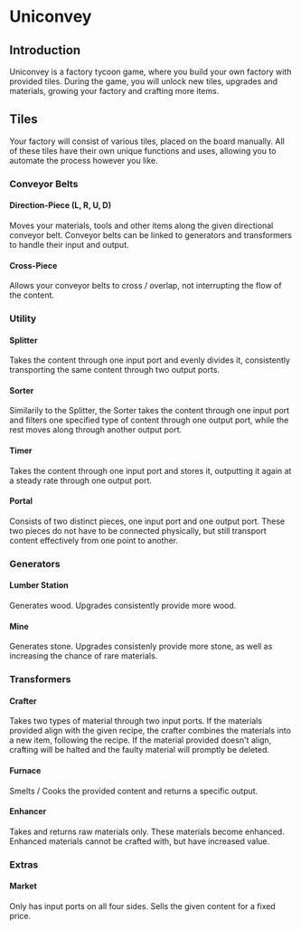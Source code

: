# Uniconvey
## Introduction
Uniconvey is a factory tycoon game, where you build your own factory with provided tiles.
During the game, you will unlock new tiles, upgrades and materials, growing your factory and crafting more items.

## Tiles
Your factory will consist of various tiles, placed on the board manually.
All of these tiles have their own unique functions and uses, allowing you to automate the process however you like.
### Conveyor Belts 
#### Direction-Piece (L, R, U, D)
Moves your materials, tools and other items along the given directional conveyor belt.
Conveyor belts can be linked to generators and transformers to handle their input and output.
#### Cross-Piece
Allows your conveyor belts to cross / overlap, not interrupting the flow of the content.

### Utility
#### Splitter
Takes the content through one input port and evenly divides it, consistently transporting the same content through two output ports.
#### Sorter
Similarily to the Splitter, the Sorter takes the content through one input port and filters one specified type of content through one output port,
while the rest moves along through another output port.
#### Timer
Takes the content through one input port and stores it, outputting it again at a steady rate through one output port.
#### Portal
Consists of two distinct pieces, one input port and one output port.
These two pieces do not have to be connected physically, but still transport content effectively from one point to another.

### Generators
#### Lumber Station
Generates wood. Upgrades consistently provide more wood. 
#### Mine
Generates stone. Upgrades consistenly provide more stone, as well as increasing the chance of rare materials.

### Transformers
#### Crafter
Takes two types of material through two input ports. If the materials provided align with the given recipe, the crafter combines the materials
into a new item, following the recipe. If the material provided doesn't align, crafting will be halted and the faulty material will promptly be deleted.
#### Furnace 
Smelts / Cooks the provided content and returns a specific output.
#### Enhancer
Takes and returns raw materials only. These materials become enhanced.
Enhanced materials cannot be crafted with, but have increased value.

### Extras
#### Market
Only has input ports on all four sides. Sells the given content for a fixed price.
